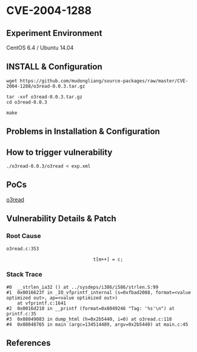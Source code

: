 # CVE-2004-1288

## Experiment Environment

CentOS 6.4 / Ubuntu 14.04

## INSTALL & Configuration

```
wget https://github.com/mudongliang/source-packages/raw/master/CVE-2004-1288/o3read-0.0.3.tar.gz

tar -xvf o3read-0.0.3.tar.gz
cd o3read-0.0.3

make
```

## Problems in Installation & Configuration

## How to trigger vulnerability

```
./o3read-0.0.3/o3read < exp.xml
```

## PoCs

[o3read](http://securesoftware.list.cr.yp.to/archive/0/42)

## Vulnerability Details & Patch

### Root Cause

```
o3read.c:353

                                t[m++] = c;
```

### Stack Trace

```
#0  __strlen_ia32 () at ../sysdeps/i386/i586/strlen.S:99
#1  0x0016623f in _IO_vfprintf_internal (s=0xfbad2088, format=<value optimized out>, ap=<value optimized out>)
    at vfprintf.c:1641
#2  0x0016d210 in __printf (format=0x8049246 "Tag: '%s'\n") at printf.c:35
#3  0x08049083 in dump_html (h=0x2b5440, i=0) at o3read.c:118
#4  0x08048765 in main (argc=134514489, argv=0x2b5440) at main.c:45
```

## References
